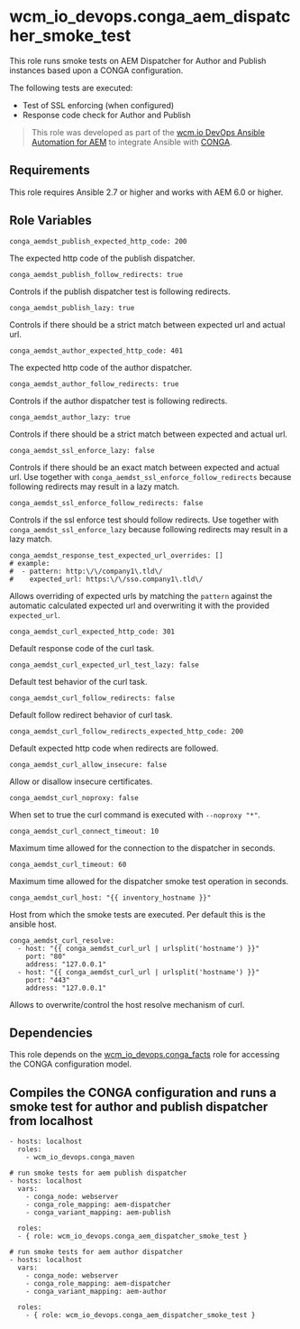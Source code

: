 # wcm_io_devops.conga_aem_dispatcher_smoke_test

This role runs smoke tests on AEM Dispatcher for Author and Publish
instances based upon a CONGA configuration.

The following tests are executed:
* Test of SSL enforcing (when configured)
* Response code check for Author and Publish

> This role was developed as part of the
> [wcm.io DevOps Ansible Automation for AEM](http://devops.wcm.io/ansible-aem/)
> to integrate Ansible with
> [CONGA](http://devops.wcm.io/conga/).

## Requirements

This role requires Ansible 2.7 or higher and works with AEM 6.0 or
higher.

## Role Variables

    conga_aemdst_publish_expected_http_code: 200

The expected http code of the publish dispatcher.

    conga_aemdst_publish_follow_redirects: true

Controls if the publish dispatcher test is following redirects.

    conga_aemdst_publish_lazy: true

Controls if there should be a strict match between expected url and
actual url.

    conga_aemdst_author_expected_http_code: 401

The expected http code of the author dispatcher.

    conga_aemdst_author_follow_redirects: true

Controls if the author dispatcher test is following redirects.

    conga_aemdst_author_lazy: true

Controls if there should be a strict match between expected and
actual url.

    conga_aemdst_ssl_enforce_lazy: false

Controls if there should be an exact match between expected and actual
url. Use together with `conga_aemdst_ssl_enforce_follow_redirects` because
following redirects may result in a lazy match.

    conga_aemdst_ssl_enforce_follow_redirects: false

Controls if the ssl enforce test should follow redirects. Use together
with `conga_aemdst_ssl_enforce_lazy` because following redirects may result in
a lazy match.

    conga_aemdst_response_test_expected_url_overrides: []
    # example:
    #  - pattern: http:\/\/company1\.tld\/
    #    expected_url: https:\/\/sso.company1\.tld\/

Allows overriding of expected urls by matching the `pattern` against the
automatic calculated expected url and overwriting it with the provided
`expected_url`.

    conga_aemdst_curl_expected_http_code: 301

Default response code of the curl task.

    conga_aemdst_curl_expected_url_test_lazy: false

Default test behavior of the curl task.

    conga_aemdst_curl_follow_redirects: false

Default follow redirect behavior of curl task.

    conga_aemdst_curl_follow_redirects_expected_http_code: 200

Default expected http code when redirects are followed.

    conga_aemdst_curl_allow_insecure: false

Allow or disallow insecure certificates.

    conga_aemdst_curl_noproxy: false

When set to true the curl command is executed with `--noproxy "*"`.

    conga_aemdst_curl_connect_timeout: 10

Maximum time allowed for the connection to the dispatcher in seconds.

    conga_aemdst_curl_timeout: 60

Maximum time allowed for the dispatcher smoke test operation in seconds.

    conga_aemdst_curl_host: "{{ inventory_hostname }}"

Host from which the smoke tests are executed. Per default this is the
ansible host.

    conga_aemdst_curl_resolve:
      - host: "{{ conga_aemdst_curl_url | urlsplit('hostname') }}"
        port: "80"
        address: "127.0.0.1"
      - host: "{{ conga_aemdst_curl_url | urlsplit('hostname') }}"
        port: "443"
        address: "127.0.0.1"

Allows to overwrite/control the host resolve mechanism of curl.

## Dependencies

This role depends on the
[wcm_io_devops.conga_facts](https://github.com/wcm-io-devops/ansible-conga-facts) role
for accessing the CONGA configuration model.

## Compiles the CONGA configuration and runs a smoke test for author and publish dispatcher from localhost

    - hosts: localhost
	  roles:
	    - wcm_io_devops.conga_maven
	
	# run smoke tests for aem publish dispatcher
	- hosts: localhost
      vars:
        - conga_node: webserver
        - conga_role_mapping: aem-dispatcher
        - conga_variant_mapping: aem-publish
    
      roles:
      - { role: wcm_io_devops.conga_aem_dispatcher_smoke_test }
    
    # run smoke tests for aem author dispatcher
    - hosts: localhost
      vars:
        - conga_node: webserver
        - conga_role_mapping: aem-dispatcher
        - conga_variant_mapping: aem-author
    
      roles:
        - { role: wcm_io_devops.conga_aem_dispatcher_smoke_test }
